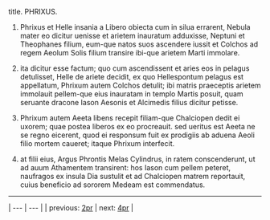 title. PHRIXUS.



1. Phrixus et Helle insania a Libero obiecta cum in silua errarent, Nebula mater eo dicitur uenisse et arietem inauratum adduxisse, Neptuni et Theophanes filium, eum-que natos suos ascendere iussit et Colchos ad regem Aeolum Solis filium transire ibi-que arietem Marti immolare.



2. ita dicitur esse factum; quo cum ascendissent et aries eos in pelagus detulisset, Helle de ariete decidit, ex quo Hellespontum pelagus est appellatum, Phrixum autem Colchos detulit; ibi matris praeceptis arietem immolauit pellem-que eius inauratam in templo Martis posuit, quam seruante dracone Iason Aesonis et Alcimedis filius dicitur petisse.



3. Phrixum autem Aeeta libens recepit filiam-que Chalciopen dedit ei uxorem; quae postea liberos ex eo procreauit. sed ueritus est Aeeta ne se regno eicerent, quod ei responsum fuit ex prodigiis ab aduena Aeoli filio mortem caueret; itaque Phrixum interfecit.



4. at filii eius, Argus Phrontis Melas Cylindrus, in ratem conscenderunt, ut ad auum Athamentem transirent: hos Iason cum pellem peteret, naufragos ex insula Dia sustulit et ad Chalciopen matrem reportauit, cuius beneficio ad sororem Medeam est commendatus.



---

| --- | --- |
| previous: [2pr](../2pr/) | next: [4pr](../4pr/) |